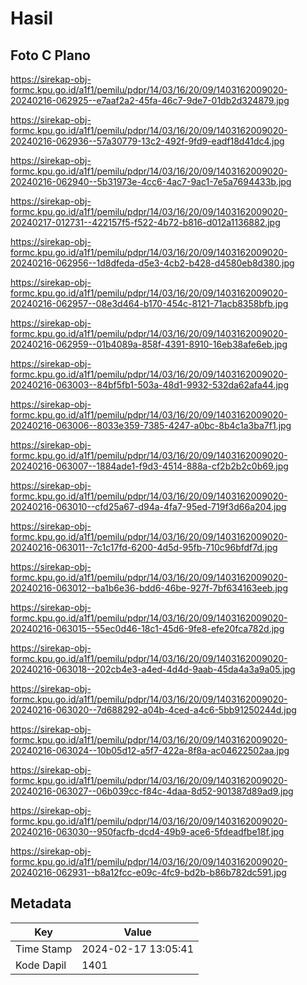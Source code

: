 # Hasil

## Foto C Plano

https://sirekap-obj-formc.kpu.go.id/a1f1/pemilu/pdpr/14/03/16/20/09/1403162009020-20240216-062925--e7aaf2a2-45fa-46c7-9de7-01db2d324879.jpg

https://sirekap-obj-formc.kpu.go.id/a1f1/pemilu/pdpr/14/03/16/20/09/1403162009020-20240216-062936--57a30779-13c2-492f-9fd9-eadf18d41dc4.jpg

https://sirekap-obj-formc.kpu.go.id/a1f1/pemilu/pdpr/14/03/16/20/09/1403162009020-20240216-062940--5b31973e-4cc6-4ac7-9ac1-7e5a7694433b.jpg

https://sirekap-obj-formc.kpu.go.id/a1f1/pemilu/pdpr/14/03/16/20/09/1403162009020-20240217-012731--422157f5-f522-4b72-b816-d012a1136882.jpg

https://sirekap-obj-formc.kpu.go.id/a1f1/pemilu/pdpr/14/03/16/20/09/1403162009020-20240216-062956--1d8dfeda-d5e3-4cb2-b428-d4580eb8d380.jpg

https://sirekap-obj-formc.kpu.go.id/a1f1/pemilu/pdpr/14/03/16/20/09/1403162009020-20240216-062957--08e3d464-b170-454c-8121-71acb8358bfb.jpg

https://sirekap-obj-formc.kpu.go.id/a1f1/pemilu/pdpr/14/03/16/20/09/1403162009020-20240216-062959--01b4089a-858f-4391-8910-16eb38afe6eb.jpg

https://sirekap-obj-formc.kpu.go.id/a1f1/pemilu/pdpr/14/03/16/20/09/1403162009020-20240216-063003--84bf5fb1-503a-48d1-9932-532da62afa44.jpg

https://sirekap-obj-formc.kpu.go.id/a1f1/pemilu/pdpr/14/03/16/20/09/1403162009020-20240216-063006--8033e359-7385-4247-a0bc-8b4c1a3ba7f1.jpg

https://sirekap-obj-formc.kpu.go.id/a1f1/pemilu/pdpr/14/03/16/20/09/1403162009020-20240216-063007--1884ade1-f9d3-4514-888a-cf2b2b2c0b69.jpg

https://sirekap-obj-formc.kpu.go.id/a1f1/pemilu/pdpr/14/03/16/20/09/1403162009020-20240216-063010--cfd25a67-d94a-4fa7-95ed-719f3d66a204.jpg

https://sirekap-obj-formc.kpu.go.id/a1f1/pemilu/pdpr/14/03/16/20/09/1403162009020-20240216-063011--7c1c17fd-6200-4d5d-95fb-710c96bfdf7d.jpg

https://sirekap-obj-formc.kpu.go.id/a1f1/pemilu/pdpr/14/03/16/20/09/1403162009020-20240216-063012--ba1b6e36-bdd6-46be-927f-7bf634163eeb.jpg

https://sirekap-obj-formc.kpu.go.id/a1f1/pemilu/pdpr/14/03/16/20/09/1403162009020-20240216-063015--55ec0d46-18c1-45d6-9fe8-efe20fca782d.jpg

https://sirekap-obj-formc.kpu.go.id/a1f1/pemilu/pdpr/14/03/16/20/09/1403162009020-20240216-063018--202cb4e3-a4ed-4d4d-9aab-45da4a3a9a05.jpg

https://sirekap-obj-formc.kpu.go.id/a1f1/pemilu/pdpr/14/03/16/20/09/1403162009020-20240216-063020--7d688292-a04b-4ced-a4c6-5bb91250244d.jpg

https://sirekap-obj-formc.kpu.go.id/a1f1/pemilu/pdpr/14/03/16/20/09/1403162009020-20240216-063024--10b05d12-a5f7-422a-8f8a-ac04622502aa.jpg

https://sirekap-obj-formc.kpu.go.id/a1f1/pemilu/pdpr/14/03/16/20/09/1403162009020-20240216-063027--06b039cc-f84c-4daa-8d52-901387d89ad9.jpg

https://sirekap-obj-formc.kpu.go.id/a1f1/pemilu/pdpr/14/03/16/20/09/1403162009020-20240216-063030--950facfb-dcd4-49b9-ace6-5fdeadfbe18f.jpg

https://sirekap-obj-formc.kpu.go.id/a1f1/pemilu/pdpr/14/03/16/20/09/1403162009020-20240216-062931--b8a12fcc-e09c-4fc9-bd2b-b86b782dc591.jpg


## Metadata

| Key        | Value               |
| ---------- | ------------------- |
| Time Stamp | 2024-02-17 13:05:41 |
| Kode Dapil | 1401                |



